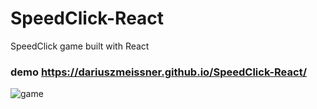 # SpeedClick-React
SpeedClick game built with React

### demo https://dariuszmeissner.github.io/SpeedClick-React/

![game](https://user-images.githubusercontent.com/59477908/136707762-74fd1710-c8e7-4e35-aad1-5a864510faea.jpg)
